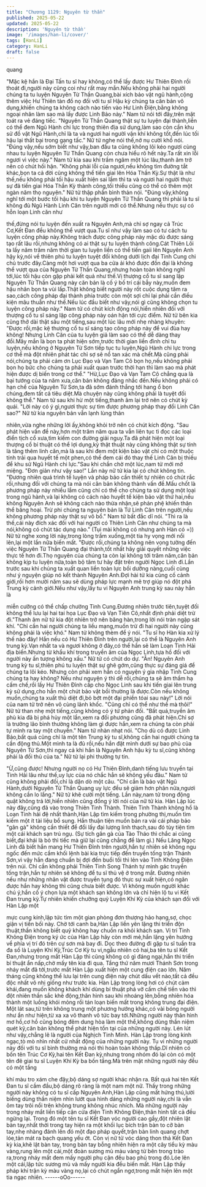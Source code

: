 ```yaml
---
title: "Chương 1129: Nguyên từ thần"
published: 2025-05-22
updated: 2025-05-22
description: 'Nguyên từ thần'
image: '/images/han-li/cover/'
tags: [HanLi]
category: HanLi
draft: false
---
```


quang

"Mặc kệ hắn là Đại Tấn tu sĩ hay không,có thể lấy được Hư Thiên
Đỉnh rồi thoát đi,người này cũng coi như rất may mắn.Nếu không
phải hai người chúng ta tu luyện Nguyên Từ Thần Quang,bài xích
bảo vật ngũ hành,cộng thêm việc Hư Thiên tàn đồ nọ đối với tu sĩ
Hậu kỳ chúng ta căn bản vô dụng,khiến chúng ta không cách nào
tiến vào Hư Linh Điện,bằng không ngoại nhân làm sao mà lấy
được Linh Bảo này." Nam tử nói tới đây,trên mặt toát ra vẻ đáng
tiếc.
"Nguyên Từ Thần Quang thật sự tu luyện đại thành,liền có thể
đem Ngũ Hành chi lực trong thiên địa sử dụng,làm sao còn cần
khu sử đồ vật Ngũ Hành,chỉ là ta và ngươi hai người vận khí
không tốt,đến lúc tối hậu lại thất bại trong gang tấc."
Nữ tử nghe nói thế,nở nụ cười khổ nói.
"Đúng vậy,nếu sớm biết như vậy,ban đầu ta cũng không lôi kéo
ngươi cùng nhau tu luyện Nguyên Từ Thần Quang còn chưa hiểu
rõ hết này.Ta rất xin lỗi ngươi vì việc này." Nam tử kia sau khi trầm
ngâm một lúc lâu,thanh âm trở nên có chút hối hận.
"Không phải lỗi của ngươi,nếu không tìm đường tắt khác,bọn ta
cả đời cũng không thể tiến giai lên Hóa Thần Kỳ.Sự thật là như
thế,nếu không phải tối hậu xuất hiện sai lầm thì ta và ngươi hai
người thực sự đã tiến giai Hóa Thần Kỳ thành công,tối thiểu cũng
có thể có thêm một ngàn năm thọ nguyên." Nữ tử thập phần bình
thản nói.
"Đúng vậy,không nghĩ tới một bước tối hậu khi tu luyện Nguyên
Tử Thần Quang thì phải là tu sĩ không đủ Ngũ Hành Linh Căn trên
người mới có thể.Nhưng nếu thực sự có hỗn loạn Linh căn như

thế,đừng nói tu luyện đến xuất ra Nguyên Anh,mà chỉ sợ ngay cả
Trúc Cơ,Kết Đan đều không thể vượt qua.Tu sĩ như vậy làm sao
có tư cách tu luyện công pháp này.Không trách được công pháp
này mặc dù được sáng tạo rất lâu rồi,nhưng không có ai thật sự tu
luyện thành công.Cát Thiên Lôi ta lấy năm trăm năm thời gian tu
luyện liền có thể tiến gaii lên Nguyên Anh hậy kỳ,nói về thiên phú
tu luyện tuyệt đối không dưới lịch đại Tinh Cung chi chủ trước
đây.Càng một hơi vượt qua ba cửa ải khó được đồn đại là không
thể vượt qua của Nguyên Từ Thần Quang,nhưng hoàn toàn
không nghĩ tới,lúc tối hậu còn gặp phải kết quả như thế.Vị thượng
cổ tu sĩ sang lập Nguyên Từ Thần Quang này căn bản là cố ý bố
trí cái bẫy này,muốn đem hậu nhân bọn ta vùi lấp.Thật không biết
người này rốt cuộc dụng tâm ra sao,cách công pháp đại thành
phía trước còn một sợi chỉ lại phải cần điều kiện mâu thuẫn như
thế.Nếu lúc đầu biết như vậy,nói gì cũng không chọn tu luyện
công pháp này." Nam tử có chút kích động nói,hiển nhiên đối với
thượng cổ tu sĩ sáng lập công pháp này oán hận tới cực điểm.
Nữ tử bên kia cũng thở dài thật sâu một tiếng,sau một lúc lâu mới
nhẹ nhàng khuyên:
"Được rồi,mặc kệ thượng cổ tu sĩ sáng tạo công pháp này để vui
đùa hay không! Nhưng Linh Căn của tu luyện giả làm sao có thể
dễ dàng thay đổi.Măy mắn là bọn ta phát hiện sớm,trước thời gian
liền đình chỉ tu luyện,nếu không ở Nguyên Từ Sơn tiếp tục tu
luyện,Ngũ Hành chi lực trong cơ thể mà đột nhiên phát tác chỉ sợ
sẽ nổ tan xác mà chết.Mà cũng phải nói,chúng ta phải cảm ơn
Lục Đạo và Vạn Tam Cô bọn họ,nếu không phải bọn họ bức cho
chúng ta phải xuất quan trước thời hạn thì làm sao mà phát hiện
được dị biến trong cơ thể."
"Hừ,Lục Đạo và Vạn Tam Cô chẳng qua là bại tướng của ta năm
xưa,căn bản không đáng nhắc đến.Nếu không phải có hạn chế
của Nguyên Từ Sơn,ta đã sớm đánh thẳng tới hang ổ bọn
chúng,đem tất cả tiêu diệt.Mà chuyện này cũng không phải là
tuyệt đối không thể." Nam tử sau khi hừ một tiếng,thanh âm lại trở
nên có chút kỳ quái.
"Lời này có ý gì,ngươi thực sự tìm được phương pháp thay đổi
Linh Căn sao?" Nữ tử kia nguyên bản vẫn lạnh lùng thản

nhiên,vừa nghe những lời ấy,không khỏi trở nên có chút kích
động.
"Sau phát hiện vấn đề này,hơn một trăm năm qua ta vẫn liên tục tì
đọc các loại điển tịch cổ xưa,tìm kiếm con đường giải nguy.Ta đã
phát hiện một loại thượng cổ bí thuật có thể lợi dụng,kỳ thật thuật
này cũng không thật sự tính là tăng thêm linh căn,mà là sau khi
đem một kiện bảo vật chỉ có một thuộc tính trải qua huyết tế một
phen,có thế đem cái đó thay thế Linh Căn bị thiếu để khu sử Ngũ
Hành chi lực."Sau khi chần chờ một lúc,nam tử mới mở miệng.
"Đơn giản như vậy sao!" Lần này nữ tử kia lại có chút không tin.
"Đương nhiên quá trình tế luyện và pháp bảo cần thiết tự nhiên có
chút rắc rối,nhưng đối với chúng ta mà nói căn bản không thành
vấn đề.Mấu chốt là phương pháp này nhiều lắm cũng chỉ có thể
cho chúng ta sử dụng một loại trong ngũ hành,và lại không có
cách nào huyết tế kiện bảo vật thứ hai,nếu không Nguyên Anh sẽ
không cách nào thừa nhận,sẽ phản phệ khiến thân thể băng hoại.
Trừ phi chúng ta nguyên bản là Tứ Linh Căn trên người,nếu
không phương pháp này thật sự vô bổ." Nam tử bất đắc dĩ nói.
"Thì ra là thế,cái này đích xác đối với hai người có Thiên Linh Căn
như chúng ta mà nói,không có chút tác dụng nào."
(Tụi mài không có nhưng anh Hàn có =))
Nữ tử nghe xong lời này,trong lòng trầm xuống,một tia hy vọng
mới nổi lên,lại một lần nữa biến mất.
"Được rồi,chúng ta không nên vọng tưởng đến việc Nguyên Từ
Thần Quang đại thành,tốt nhất hãy giải quyết những việc thực tế
hơn đi.Thọ nguyên của chúng ta còn lại không tới trăm năm,căn
bản không kịp tu luyện nữa,toàn bộ tâm tư hãy đặt trên người
Ngọc Linh đi.Lần trước sau khi chúng ta xuất quan liền toàn lực
bồi dưỡng nàng,cuối cùng như ý nguyện giúp nó kết thành
Nguyên Anh.Đợi hài tử kia củng cố cảnh giới,rồi hơn mười năm
sau sẽ dùng pháp lực mạnh mẽ trợ giúp nó đột phá Trung kỳ cảnh
giới.Nếu như vậy,lấy tu vi Nguyên Anh trung kỳ sau này hẳn là

miễn cưỡng có thể chấp chưởng Tinh Cung.Đương nhiên trước
tiên,tuyệt đối không thể lưu lại hai tai họa Lục Đạo và Vạn Tiên
Cô,nhất định phải diệt trừ đi."Thanh âm nữ tử kia đột nhiên trở
nên băng hàn,trong lời nói tràn ngập sát khí.
"Chỉ cần hai người chúng ta liều mạng,muốn trừ đi hai người này
cũng không phải là việc khó."
Nam tử không thèm để ý nói.
"Tu sĩ họ Hàn kia xử lý thế nào đây! Hắn nếu có Hư Thiên Đỉnh
trên người,lại có thể là Nguyên Anh trung kỳ.Vạn nhất ta và ngươi
không ở đây,có thể hắn sẽ làm Loạn Tinh Hải địa biến.Nhưng từ
khẩu khí trong truyền âm của Ngọc Linh,tựa hồ đối với người này
ấn tượng không xấu." Nữ tử có chút do dự.
"Ân! Nguyên Anh trung kỳ tu sĩ,thiên phú tu luyện thật sự ghê
gớm,cũng thực sự đáng giá để chúng ta lôi kéo.
Nhưng còn phải xem hắn có nguyện ý gia nhập Tinh Cung chúng
ta hay không? Nếu như nguyện ý thì dễ rồi,chúng ta sẽ âm thầm
hạ cấm chế,rồi lấy Hư Thiên Đỉnh cấp cho Ngọc Linh sau khi tiến
giai lên trung kỳ sử dụng,cho hắn một chút bảo vật bồi thường là
được.Còn nếu không muồn,chúng ta xuất thủ diệt đi,bỏ bớt một
đại phiền tóai sau này!" Lời nói của nam tử trở nên vô cùng lãnh
khốc.
"Cũng chỉ có thể như thế mà thôi!" Nữ tử than nhẹ một tiếng,cũng
không có ý tứ phản đối.
"Bất quá,truyền âm phù kia đã bị phá hủy một lần,xem ra đối
phương cũng đã phát hiện.Chỉ sợ là trưởng lão bình thường
không làm gì được hắn,xem ra chúng ta còn phải tự mình ra tay
một chuyến." Nam tử nhàn nhạt nói.
"Cho dù có được Linh Bảo,bất quá cũng chỉ là một tên Trung kỳ tu
sĩ,không cần hai người chúng ta cần động thủ.Một mình ta là đủ
rồi,nếu hắn đặt mình dưới sự bao phủ của Nguyên Từ Sơn,thì
ngay cả khi hắn là Nguyên Anh hậu kỳ tu sĩ,cũng không phải là
đối thủ của ta." Nữ tử lại phi thường tự tin.

"Ừ,cũng được! Nhưng người nọ có Hư Thiên Đỉnh,danh tiếng lưu
truyền tại Tinh Hải lâu như thế,uy lực của nó chắc hẳn sẽ không
yếu đâu." Nam tử cũng không phải đối,chỉ là dặn dò một câu.
"Chỉ cần là bảo vật Ngũ Hành,dưới Nguyên Từ Thần Quang uy
lực đều sẽ giảm hơn phân nửa,ngươi không cần lo lắng." Nữ tử
khẽ cười một tiếng.
Lần này,nam tử trong động quật không trả lời,hiển nhiên cũng
đồng ý lời nói của nữ tử kia.
Hàn Lập lúc này đây,cũng đã vào trong Thiên Tinh Thành.
Thiên Tinh Thành không hổ là Loạn Tinh hải đệ nhất thành,Hàn
Lập tìm kiếm trong phường thị,muốn tìm kiếm một ít tài liệu bổ
sung.
Hắn thuận tiện muốn bán ra vài cái pháp bảo "gân gà" không cần
thiết để đổi lấy đại lượng linh thạch,sau đó tùy tiện tìm một cái
khách sạn trú ngụ.
(Sự tích gân gà của Tào Tháo thì chắc ai cũng biết,đại khái là bỏ
thì tiếc mà giữ lại cũng chẳng để làm gì.)
Nếu Lăng Ngọc Linh đã biết hắn mang Hư Thiên Đỉnh trên
người,hắn tự nhiên sẽ không ngu ngốc đến mức cầm khối lệnh
bài kia trực tiếp đến truyền tống trận Thánh Sơn,vì vậy hắn đang
chuẩn bị đợi đến buổi tối thì lẻn vào Tinh Không Điện trên núi.
Chỉ cần không phải Thiên Tinh Song Thánh tự mình gác truyền
tống trận,hắn tự nhiên sẽ không để tu sĩ thủ vệ ở trong mắt.
Đương nhiên nếu như những nhân vật được truyền tụng đó thực
sự xuất hiện,có ngăn được hắn hay không thì cũng chưa biết
được.
Vì không muốn người khác chú ý,hắn cố ý chọn lựa một khách
sạn không lớn và chỉ hiện lộ tu vi Kết Đan trung kỳ.Tự nhiên khiến
chưỡng quỷ Luyện Khí Kỳ của khách sạn đối với Hàn Lập một

mực cung kính,lập tức tìm một gian phòng đơn thượng hảo
hạng,sợ, chọc giận vị tiền bối này.
Chờ tới canh ba,Hàn Lập liền yên lặng thi triển độn thuật,thần
không biết quỷ không hay chuồn ra khỏi khách sạn.
Vị trí Tinh Không Điện trong ký ức của Hàn Lập hãy còn mới
mẻ,hắn lặng yên hướng về phía vị trí đó trên cự sơn mà bay đi.
Dọc theo đường đi gặp tu sĩ tuần tra đa số là Luyện Khí Kỳ,Trúc
Cơ Kỳ tu vi,ngẫu nhiên có hai,ba tên tu sĩ Kết Đan,nhưng trong
mắt Hàn Lập thì cũng không có gì đáng ngại,hắn thi triển bí thuật
ẩn nấp,chờ mấy tên kia đi qua.
Tầng thứ năm mươi Thánh Sơn trong nháy mắt đã tới,trước mắt
Hàn Lập xuất hiện một cung điện cao lớn.
Năm tháng cũng không thể lưu lại trên cung điện này chút dấu vết
nào,tất cả đều độc nhất vô nhị giống như trước kia.
Hàn Lập trong lòng hơi có chút cảm khái,đang muốn không khách
khí dùng bí thuật phá vỡ cấm chế tiền vào thì đột nhiên thần sắc
khẽ động,thân hình sau khi nhoáng lên,bỗng nhiên hóa thành một
luồng khói mỏng rồi tán loạn biến mất trong không trung đại điện.
Một lát sau,từ trên không trung một phương hướng khác,có vài
bóng người như ẩn như hiện,từ xa xa vô thanh vô tức bay
tới.Những người này thân hình mơ hồ,cơ hồ cũng bóng đêm
dung hòa làm một thể,không dùng thần niệm quét kỹ,căn bản
không thể phát hiện tồn tại của những người này.
Lén lút như vậy,chẳng lẽ là người của Nghịch Tinh Minh.
Hàn Lập trong lòng kinh ngạc,tò mò nhìn nhất cử nhất động của
những người này.
Tu vi những người này đối với tu sĩ bình thường mà nói thì hoàn
toàn không thấp.Dĩ nhiên có bốn tên Trúc Cơ Kỳ,hai tên Kết Đan
kỳ,nhưng trong nhóm đó lại còn có một tên đê giai tu sĩ Luyện Khí
Kỳ ba bốn tầng.Mà trên mặt những người này đều có một tầng

khí màu tro xám che đậy,bộ dáng sợ người khác nhận ra.
Bất quá hai tên Kết Đan tu sĩ cầm đầu,bộ dáng rõ ràng là một
nam một nữ.
Thấy trong những người này không có tu sĩ cấp Nguyên Anh,Hàn
Lập cũng mất hứng thú,lười biếng dùng thần niệm nhìn lướt qua
hình dáng những người này,chỉ là vẫn ôm tay trôi nổi trên không
trung không nhúc nhích.
Mà những người này trong nháy mắt liền tiếp cận cửa điện Tinh
Không Điện,thân hình tất cả đều ngừng lại.
Trong đó một tên tu sĩ Kết Đan vóc người cao gầy,đột nhiên lật
bàn tay,nhất thời trong tay hiện ra một khối lục bích trận bàn to cỡ
bàn tay,nhẹ nhàng đánh lên đó một đạo pháp quyết,trận bàn linh
quang chợt lóe,tản mát ra bạch quang yếu ớt.
Còn vị nữ tử vóc dáng thon thả Kết Đan kỳ kia,khẽ lật bàn tay,
trong bàn tay bỗng nhiên hiện ra một cây tiểu kỳ màu vàng,rung
lên một cái,một đoàn sương mù màu vàng từ bên trong trào
ra,trong nháy mắt đem mấy người phụ cận đều bao phủ trong
đó.Lóe lên một cái,lập tức sương mù và mấy người kia đều biến
mất.
Hàn Lập thấy pháp khí trận kỳ màu vàng nọ,lại có chút ngẩn
ngơ,trong mắt hiện lên một tia ngạc nhiên.
------oOo------
